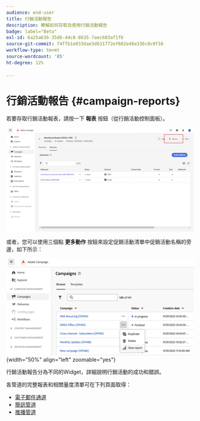 ```yaml
---
audience: end-user
title: 行銷活動報告
description: 瞭解如何存取及使用行銷活動報告
badge: label="Beta"
exl-id: 6a25a636-35d6-44c8-8635-7aec683af1f6
source-git-commit: f4ffb1e033dae3d631772ef602e48e336c8c0f16
workflow-type: tm+mt
source-wordcount: '85'
ht-degree: 12%

---
```


# 行銷活動報告 {#campaign-reports}

<!-- CAN BE REMOVED___
>[!CONTEXTUALHELP]
>id="acw_campaign_reporting_sending"
>title="Reporting Sending"
>abstract="The Sending tab within your report provides in-depth insights into your visitors' interactions with your deliveries and any potential errors they may have encountered."

>[!CONTEXTUALHELP]
>id="acw_campaign_reporting_tracking"
>title="Reporting tracking"
>abstract="The Tracking tab within your report offers valuable data, including recipient behavior per link, breakdown of opens and clicks, as well as detailed information about the most frequently clicked URLs during a delivery."
-->

若要存取行銷活動報表，請按一下 **報表** 按鈕（從行銷活動控制面板）。

![](assets/campaign_report_email_13.png)

或者，您可以使用三個點 **更多動作** 按鈕來設定促銷活動清單中促銷活動名稱的旁邊，如下所示：

![](assets/campaign-reports-view.png){width="50%" align="left" zoomable="yes"}

行銷活動報告分為不同的Widget，詳細說明行銷活動的成功和錯誤。

各管道的完整報表和相關量度清單可在下列頁面取得：

* [電子郵件通道](campaign-reports-email.md)
* [簡訊管道](campaign-reports-sms.md)
* [推播管道](campaign-reports-push.md)
